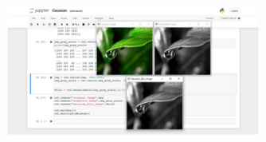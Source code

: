 

<img src="https://github.com/Godson-Thomas/Kernel_Convolution/blob/master/Gaussian_Filter/Gou.JPG" width="900">
